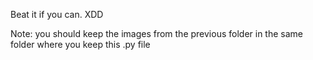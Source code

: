 Beat it if you can. XDD

Note: you should keep the images from the previous folder in the same folder where you keep this .py file

